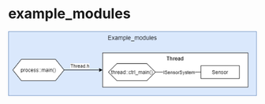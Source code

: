 # example_modules

![alt text](https://github.com/bombark/example_modules/blob/main/etc/overview.png?raw=true "Overview of system")